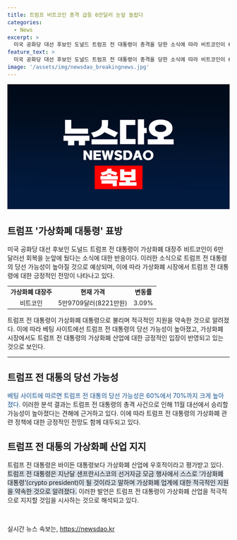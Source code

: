 ```yaml
---
title: 트럼프 비트코인 총격 급등 6만달러 눈앞 놀랍다
categories:
  - News
excerpt: >
  미국 공화당 대선 후보인 도널드 트럼프 전 대통령이 총격을 당한 소식에 따라 비트코인이 6만 달러에 회복세를 보였다. 이는 트럼프 전 대통령의 당선 가능성 증가로 해석되어 베팅 사이트에서도 트럼프의 당선 확률이 상승했다. 트럼프 전 대통령은 가상화폐 산업에 우호적인 입장을 보여 가상화폐 시장에서 긍정적인 반응을 얻고 있다. 트럼프가 가상화폐 대통령이 될 것이라며 적극적인 지원을 약속한 것으로 전해지며 투자자들의 관심이 집중되고 있다.
feature_text: >
  미국 공화당 대선 후보인 도널드 트럼프 전 대통령이 총격을 당한 소식에 따라 비트코인이 6만 달러에 회복세를 보였다. 이는 트럼프 전 대통령의 당선 가능성 증가로 해석되어 베팅 사이트에서도 트럼프의 당선 확률이 상승했다. 트럼프 전 대통령은 가상화폐 산업에 우호적인 입장을 보여 가상화폐 시장에서 긍정적인 반응을 얻고 있다. 트럼프가 가상화폐 대통령이 될 것이라며 적극적인 지원을 약속한 것으로 전해지며 투자자들의 관심이 집중되고 있다.
image: '/assets/img/newsdao_breakingnews.jpg'
---
```


<p><img src="/assets/img/newsdao_breakingnews.jpg" alt="ontimetimes 속보" /></p>

<h2 data-ke-size="size26">트럼프 '가상화폐 대통령' 표방</h2>

<p data-ke-size="size16">미국 공화당 대선 후보인 도널드 트럼프 전 대통령이 가상화폐 대장주 비트코인이 6만 달러선 회복을 눈앞에 뒀다는 소식에 대한 반응이다. 이러한 소식으로 트럼프 전 대통령의 당선 가능성이 높아질 것으로 예상되며, 이에 따라 가상화폐 시장에서 트럼프 전 대통령에 대한 긍정적인 전망이 나타나고 있다.</p>

<table>
    <tr>
        <td style="text-align: center; height: 17px;"><b>가상화폐 대장주</b></td>
        <td style="text-align: center; height: 17px;"><b>현재 가격</b></td>
        <td style="text-align: center; height: 17px;"><b>변동률</b></td>
    </tr>
    <tr>
        <td style="text-align: center; height: 17px;">비트코인</td>
        <td style="text-align: center; height: 17px;">5만9709달러(8221만원)</td>
        <td style="text-align: center; height: 17px;">3.09%</td>
    </tr>
</table>

<p data-ke-size="size16">트럼프 전 대통령이 가상화폐 대통령으로 불리며 적극적인 지원을 약속한 것으로 알려졌다. 이에 따라 베팅 사이트에선 트럼프 전 대통령의 당선 가능성이 높아졌고, 가상화폐 시장에서도 트럼프 전 대통령의 가상화폐 산업에 대한 긍정적인 입장이 반영되고 있는 것으로 보인다.</p>

<hr>

<h2 data-ke-size="size26">트럼프 전 대통의 당선 가능성</h2>

<p data-ke-size="size16"><span style="color: #1a5490;">베팅 사이트에 따르면 트럼프 전 대통의 당선 가능성은 60%에서 70%까지 크게 높아졌다.</span> 이러한 분석 결과는 트럼프 전 대통령의 총격 사건으로 인해 11월 대선에서 승리할 가능성이 높아졌다는 견해에 근거하고 있다. 이에 따라 트럼프 전 대통령의 가상화폐 관련 정책에 대한 긍정적인 전망도 함께 대두되고 있다.</p>

<h2 data-ke-size="size26">트럼프 전 대통의 가상화폐 산업 지지</h2>

<p data-ke-size="size16">트럼프 전 대통령은 바이든 대통령보다 가상화폐 산업에 우호적이라고 평가받고 있다. <span style="background-color: #21538527;">트럼프 전 대통령은 지난달 샌프란시스코의 선거자금 모금 행사에서 스스로 ‘가상화폐 대통령’(crypto president)이 될 것이라고 말하며 가상화폐 업계에 대한 적극적인 지원을 약속한 것으로 알려졌다.</span> 이러한 발언은 트럼프 전 대통령이 가상화폐 산업을 적극적으로 지지할 것임을 시사하는 것으로 해석되고 있다.</p>

<p data-ke-size="size16">&nbsp;</p>
실시간 뉴스 속보는, <a href="https://newsdao.kr" rel="dofollow">https://newsdao.kr</a>


